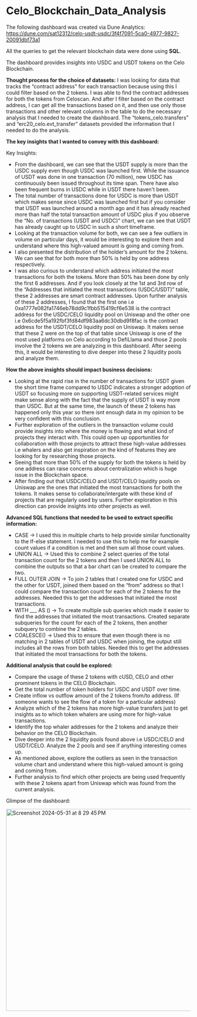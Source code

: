 # Celo_Blockchain_Data_Analysis

The following dashboard was created via Dune Analytics: https://dune.com/sat12312/celo-usdt-usdc/3f4f7091-5ca0-4977-9827-20091dbf73a1

All the queries to get the relevant blockchain data were done using **SQL**.

The dashboard provides insights into USDC and USDT tokens on the Celo Blockchain.

**Thought process for the choice of datasets:**
I was looking for data that tracks the “contract address” for each transaction because using this I could filter based on the 2 tokens. I was able to find the contract addresses for both the tokens from Celoscan. 
And after I filter based on the contract address, I can get all the transactions based on it, and then use only those transactions and other relevant columns in the table to do the necessary analysis that I needed to create the dashboard.
The “tokens_celo.transfers” and “erc20_celo.evt_transfer” datasets provided the information that I needed to do the analysis. 


**The key insights that I wanted to convey with this dashboard:**

Key Insights: 
- From the dashboard, we can see that the USDT supply is more than the USDC supply even though USDC was launched first. While the issuance of USDT was done in one transaction (70 million), new USDC has continuously been issued throughout its time span. There have also been frequent burns in USDC while in USDT there haven't been.
- The total number of transactions done for USDC is more than USDT which makes sense since USDC was launched first but if you consider that USDT was launched around a month ago and it has already reached more than half the total transaction amount of USDC plus if you observe the “No. of transactions (USDT and USDC)” chart, we can see that USDT has already caught up to USDC in such a short timeframe.
- Looking at the transaction volume for both, we can see a few outliers in volume on particular days, it would be interesting to explore them and understand where this high-valued amount is going and coming from.
- I also presented the distribution of the holder’s amount for the 2 tokens. We can see that for both more than 50% is held by one address respectively.
- I was also curious to understand which address initiated the most transactions for both the tokens. More than 50% has been done by only the first 6 addresses. And if you look closely at the 1st and 3rd row of the “Addresses that initiated the most transactions (USDC/USDT)” table, these 2 addresses are smart contract addresses. Upon further analysis of these 2 addresses, I found that the first one i.e 0xa1777e082fa1746eb78dd9c1fbb515419cf6e538 is the contract address for the USDC/CELO liquidity pool on Uniswap and the other one i.e 0x6cde5f5a192fbf3fd84df983aa6dc30dbd9f8fac is the contract address for the USDT/CELO liquidity pool on Uniswap. It makes sense that these 2 were on the top of that table since Uniswap is one of the most used platforms on Celo according to DefiLlama and those 2 pools involve the 2 tokens we are analyzing in this dashboard. After seeing this, it would be interesting to dive deeper into these 2 liquidity pools and analyze them.

**How the above insights should impact business decisions:**
- Looking at the rapid rise in the number of transactions for USDT given the short time frame compared to USDC indicates a stronger adoption of USDT so focusing more on supporting USDT-related services might make sense along with the fact that the supply of USDT is way more than USDC. But at the same time, the launch of these 2 tokens has happened only this year so there isnt enough data in my opinion to be very confident with this conclusion.
- Further exploration of the outliers in the transaction volume could provide insights into where the money is flowing and what kind of projects they interact with. This could open up opportunities for collaboration with those projects to attract these high-value addresses i.e whalers and also get inspiration on the kind of features they are looking for by researching those projects.
- Seeing that more than 50% of the supply for both the tokens is held by one address can raise concerns about centralization which is huge issue in the Blockchain space.
- After finding out that USDC/CELO and USDT/CELO liquidity pools on Uniswap are the ones that initiated the most transactions for both the tokens. It makes sense to collaborate/intergate with these kind of projects that are regularly used by users. Further exploration in this direction can provide insights into other projects as well.


**Advanced SQL functions that needed to be used to extract specific information:**
- CASE -> I used this in multiple charts to help provide similar functionality to the If-else statement. I needed to use this to help me for example count values if a condition is met and then sum all those count values.
- UNION ALL -> Used this to combine 2 select queries of the total transaction count for the 2 tokens and then I used UNION ALL to combine the outputs so that a bar chart can be created to compare the two.
- FULL OUTER JOIN -> To join 2 tables that I created one for USDC and the other for USDT, joined them based on the “from” address so that I could compare the transaction count for each of the 2 tokens for the addresses. Needed this to get the addresses that initiated the most transactions. 
- WITH ___ AS () -> To create multiple sub queries which made it easier to find the addresses that initiated the most transactions. Created separate subqueries for the count for each of the 2 tokens, then another subquery to combine the 2 tables.
- COALESCE() -> Used this to ensure that even though there is no matching in 2 tables of USDT and USDC when joining, the output still includes all the rows from both tables. Needed this to get the addresses that initiated the most transactions for both the tokens. 

**Additional analysis that could be explored:** 
- Compare the usage of these 2 tokens with cUSD, CELO and other prominent tokens in the CELO Blockchain.
- Get the total number of token holders for USDC and USDT over time.
- Create inflow vs outflow amount of the 2 tokens from/to address. (If someone wants to see the flow of a token for a particular address)
- Analyze which of the 2 tokens has more high-value transfers just to get insights as to which token whalers are using more for high-value transactions.
- Identify the top whaler addresses for the 2 tokens and analyze their behavior on the CELO Blockchain.
- Dive deeper into the 2 liquidity pools found above i.e USDC/CELO and USDT/CELO. Analyze the 2 pools and see if anything interesting comes up.
- As mentioned above, explore the outliers as seen in the transaction volume chart and understand where this high-valued amount is going and coming from.
- Further analysis to find which other projects are being used frequently with these 2 tokens apart from Uniswap which was found from the current analysis.




Glimpse of the dashboard: 

<img width="549" alt="Screenshot 2024-05-31 at 8 29 45 PM" src="https://github.com/Siddhesh19991/Celo_Blockchain_Data_Analysis/assets/65071692/d1347d16-7a54-4e52-8585-7eb5e4a174f8">

